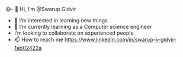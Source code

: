 😃- 👋 Hi, I’m @Swarup Gidvir
- 👀 I’m interested in learning new things.
- 🌱 I’m currently learning as a Computer science engineer
-  I’m looking to collaborate on experienced people
- 📫 How to reach me https://www.linkedin.com/in/swarup-k-gidvir-1ab02422a

<!---
Gidvir/Gidvir is a ✨ special ✨ repository because its `README.md` (this file) appears on your GitHub profile.
You can click the Preview link to take a look at your changes.
--->
